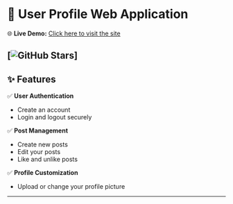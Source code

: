 # 👤 User Profile Web Application

🌐 **Live Demo:** [Click here to visit the site](https://userprofile-u2a0.onrender.com)

[![GitHub Stars](https://img.shields.io/github/stars/harsh091234/Userprofile)]
---

## ✨ Features

✅ **User Authentication**  
- Create an account  
- Login and logout securely  

✅ **Post Management**  
- Create new posts  
- Edit your posts  
- Like and unlike posts  

✅ **Profile Customization**  
- Upload or change your profile picture  

---


